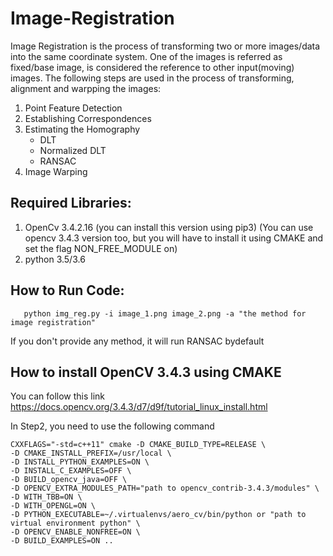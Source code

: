# Image-Registration
Image Registration is the process of transforming two or more images/data into the same coordinate system. One of the images is referred as fixed/base image, is considered the reference to other input(moving) images. The following steps are used in the process of transforming, alignment and warpping the images:
1. Point Feature Detection
2. Establishing Correspondences 
3. Estimating the Homography
   - DLT
   - Normalized DLT
   - RANSAC
4. Image Warping 

## Required Libraries:
   1. OpenCv 3.4.2.16 (you can install this version using pip3)
   (You can use opencv 3.4.3 version too, but you will have to install it using CMAKE and set the flag NON_FREE_MODULE on) 
   2. python 3.5/3.6 
  
## How to Run Code:
```
   python img_reg.py -i image_1.png image_2.png -a "the method for image registration" 
```
   
   If you don't provide any method, it will run RANSAC bydefault
 
## How to install OpenCV 3.4.3 using CMAKE
You can follow this link
 https://docs.opencv.org/3.4.3/d7/d9f/tutorial_linux_install.html
 
 In Step2, you need to use the following command
```
CXXFLAGS="-std=c++11" cmake -D CMAKE_BUILD_TYPE=RELEASE \
-D CMAKE_INSTALL_PREFIX=/usr/local \
-D INSTALL_PYTHON_EXAMPLES=ON \
-D INSTALL_C_EXAMPLES=OFF \
-D BUILD_opencv_java=OFF \
-D OPENCV_EXTRA_MODULES_PATH="path to opencv_contrib-3.4.3/modules" \
-D WITH_TBB=ON \
-D WITH_OPENGL=ON \
-D PYTHON_EXECUTABLE=~/.virtualenvs/aero_cv/bin/python or "path to virtual environment python" \
-D OPENCV_ENABLE_NONFREE=ON \
-D BUILD_EXAMPLES=ON ..
```
